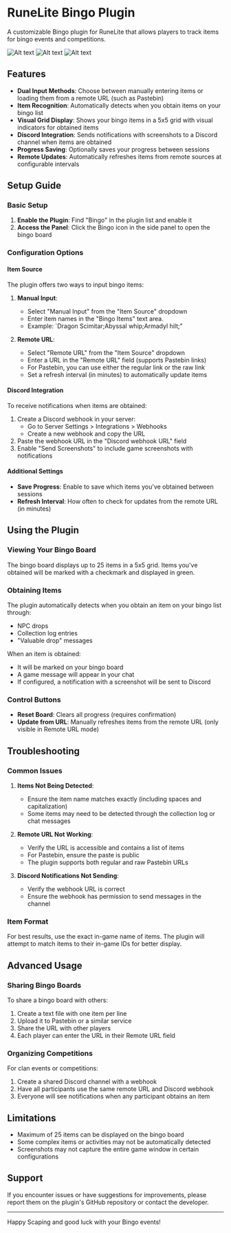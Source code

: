 # RuneLite Bingo Plugin

A customizable Bingo plugin for RuneLite that allows players to track items for bingo events and competitions.

![Alt text](https://i.imgur.com/K9gEzpm.png) ![Alt text](https://i.imgur.com/sREZ2Ba.png) ![Alt text](https://i.imgur.com/eLuluyv.png)

## Features

- **Dual Input Methods**: Choose between manually entering items or loading them from a remote URL (such as Pastebin)
- **Item Recognition**: Automatically detects when you obtain items on your bingo list
- **Visual Grid Display**: Shows your bingo items in a 5x5 grid with visual indicators for obtained items
- **Discord Integration**: Sends notifications with screenshots to a Discord channel when items are obtained
- **Progress Saving**: Optionally saves your progress between sessions
- **Remote Updates**: Automatically refreshes items from remote sources at configurable intervals

## Setup Guide

### Basic Setup

1. **Enable the Plugin**: Find "Bingo" in the plugin list and enable it
2. **Access the Panel**: Click the Bingo icon in the side panel to open the bingo board

### Configuration Options

#### Item Source

The plugin offers two ways to input bingo items:

1. **Manual Input**:
   - Select "Manual Input" from the "Item Source" dropdown
   - Enter item names in the "Bingo Items" text area.
   - Example: `Dragon Scimitar;Abyssal whip;Armadyl hilt;"

2. **Remote URL**:
   - Select "Remote URL" from the "Item Source" dropdown
   - Enter a URL in the "Remote URL" field (supports Pastebin links)
   - For Pastebin, you can use either the regular link or the raw link
   - Set a refresh interval (in minutes) to automatically update items

#### Discord Integration

To receive notifications when items are obtained:

1. Create a Discord webhook in your server:
   - Go to Server Settings > Integrations > Webhooks
   - Create a new webhook and copy the URL
2. Paste the webhook URL in the "Discord webhook URL" field
3. Enable "Send Screenshots" to include game screenshots with notifications

#### Additional Settings

- **Save Progress**: Enable to save which items you've obtained between sessions
- **Refresh Interval**: How often to check for updates from the remote URL (in minutes)

## Using the Plugin

### Viewing Your Bingo Board

The bingo board displays up to 25 items in a 5x5 grid. Items you've obtained will be marked with a checkmark and displayed in green.

### Obtaining Items

The plugin automatically detects when you obtain an item on your bingo list through:
- NPC drops
- Collection log entries
- "Valuable drop" messages

When an item is obtained:
- It will be marked on your bingo board
- A game message will appear in your chat
- If configured, a notification with a screenshot will be sent to Discord

### Control Buttons

- **Reset Board**: Clears all progress (requires confirmation)
- **Update from URL**: Manually refreshes items from the remote URL (only visible in Remote URL mode)

## Troubleshooting

### Common Issues

1. **Items Not Being Detected**:
   - Ensure the item name matches exactly (including spaces and capitalization)
   - Some items may need to be detected through the collection log or chat messages

2. **Remote URL Not Working**:
   - Verify the URL is accessible and contains a list of items
   - For Pastebin, ensure the paste is public
   - The plugin supports both regular and raw Pastebin URLs

3. **Discord Notifications Not Sending**:
   - Verify the webhook URL is correct
   - Ensure the webhook has permission to send messages in the channel

### Item Format

For best results, use the exact in-game name of items. The plugin will attempt to match items to their in-game IDs for better display.

## Advanced Usage

### Sharing Bingo Boards

To share a bingo board with others:
1. Create a text file with one item per line
2. Upload it to Pastebin or a similar service
3. Share the URL with other players
4. Each player can enter the URL in their Remote URL field

### Organizing Competitions

For clan events or competitions:
1. Create a shared Discord channel with a webhook
2. Have all participants use the same remote URL and Discord webhook
3. Everyone will see notifications when any participant obtains an item

## Limitations

- Maximum of 25 items can be displayed on the bingo board
- Some complex items or activities may not be automatically detected
- Screenshots may not capture the entire game window in certain configurations

## Support

If you encounter issues or have suggestions for improvements, please report them on the plugin's GitHub repository or contact the developer.

---

Happy Scaping and good luck with your Bingo events!
